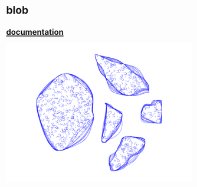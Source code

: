 # blob
## [documentation](https://courses.ideate.cmu.edu/60-428/f2021/gabagoo/09/29/gabagoo-blobfamily/)

<img src="https://github.com/shivaPeri/shapely-demos/blob/main/blob/output/blob_liked_3.svg"/>
